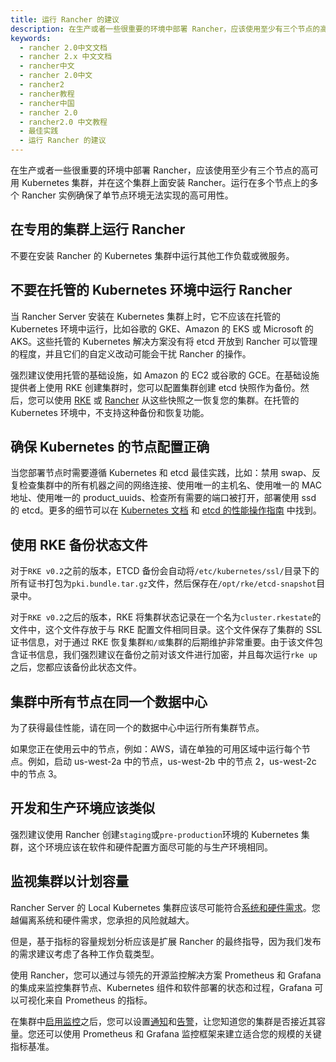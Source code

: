 ```yaml
---
title: 运行 Rancher 的建议
description: 在生产或者一些很重要的环境中部署 Rancher，应该使用至少有三个节点的高可用 Kubernetes 集群，并在这个集群上面安装 Rancher。运行在多个节点上的多个 Rancher 实例确保了单节点环境无法实现的高可用性。不要在安装 Rancher 的 Kubernetes 集群中运行其他工作负载或微服务。
keywords:
  - rancher 2.0中文文档
  - rancher 2.x 中文文档
  - rancher中文
  - rancher 2.0中文
  - rancher2
  - rancher教程
  - rancher中国
  - rancher 2.0
  - rancher2.0 中文教程
  - 最佳实践
  - 运行 Rancher 的建议
---
```


在生产或者一些很重要的环境中部署 Rancher，应该使用至少有三个节点的高可用 Kubernetes 集群，并在这个集群上面安装 Rancher。运行在多个节点上的多个 Rancher 实例确保了单节点环境无法实现的高可用性。

## 在专用的集群上运行 Rancher

不要在安装 Rancher 的 Kubernetes 集群中运行其他工作负载或微服务。

## 不要在托管的 Kubernetes 环境中运行 Rancher

当 Rancher Server 安装在 Kubernetes 集群上时，它不应该在托管的 Kubernetes 环境中运行，比如谷歌的 GKE、Amazon 的 EKS 或 Microsoft 的 AKS。这些托管的 Kubernetes 解决方案没有将 etcd 开放到 Rancher 可以管理的程度，并且它们的自定义改动可能会干扰 Rancher 的操作。

强烈建议使用托管的基础设施，如 Amazon 的 EC2 或谷歌的 GCE。在基础设施提供者上使用 RKE 创建集群时，您可以配置集群创建 etcd 快照作为备份。然后，您可以使用 [RKE](https://rancher.com/docs/rke/latest/en/etcd-snapshots/recurring-snapshots) 或 [Rancher](/docs/backups/restorations/_index) 从这些快照之一恢复您的集群。在托管的
Kubernetes 环境中，不支持这种备份和恢复功能。

## 确保 Kubernetes 的节点配置正确

当您部署节点时需要遵循 Kubernetes 和 etcd 最佳实践，比如：禁用 swap、反复检查集群中的所有机器之间的网络连接、使用唯一的主机名、使用唯一的 MAC 地址、使用唯一的 product_uuids、检查所有需要的端口被打开，部署使用 ssd 的 etcd。更多的细节可以在 [Kubernetes 文档](https://kubernetes.io/docs/setup/production-environment/tools/kubeadm/install-kubeadm) 和 [etcd 的性能操作指南](https://github.com/etcd-io/etcd/blob/master/Documentation/op-guide/performance.md) 中找到。

## 使用 RKE 备份状态文件

对于`RKE v0.2`之前的版本，ETCD 备份会自动将`/etc/kubernetes/ssl/`目录下的所有证书打包为`pki.bundle.tar.gz`文件，然后保存在`/opt/rke/etcd-snapshot`目录中。

对于`RKE v0.2`之后的版本，RKE 将集群状态记录在一个名为`cluster.rkestate`的文件中，这个文件存放于与 RKE 配置文件相同目录。这个文件保存了集群的 SSL 证书信息，对于通过 RKE 恢复集群`和/或`集群的后期维护非常重要。由于该文件包含证书信息，我们强烈建议在备份之前对该文件进行加密，并且每次运行`rke up`之后，您都应该备份此状态文件。

## 集群中所有节点在同一个数据中心

为了获得最佳性能，请在同一个的数据中心中运行所有集群节点。

如果您正在使用云中的节点，例如：AWS，请在单独的可用区域中运行每个节点。例如，启动 us-west-2a 中的节点，us-west-2b 中的节点 2，us-west-2c 中的节点 3。

## 开发和生产环境应该类似

强烈建议使用 Rancher 创建`staging`或`pre-production`环境的 Kubernetes 集群，这个环境应该在软件和硬件配置方面尽可能的与生产环境相同。

## 监视集群以计划容量

Rancher Server 的 Local Kubernetes 集群应该尽可能符合[系统和硬件需求](/docs/installation/requirements/_index)。您越偏离系统和硬件需求，您承担的风险就越大。

但是，基于指标的容量规划分析应该是扩展 Rancher 的最终指导，因为我们发布的需求建议考虑了各种工作负载类型。

使用 Rancher，您可以通过与领先的开源监控解决方案 Prometheus 和 Grafana 的集成来监控集群节点、Kubernetes 组件和软件部署的状态和过程，Grafana 可以可视化来自 Prometheus 的指标。

在集群中[启用监控](/docs/cluster-admin/tools/monitoring/_index)之后，您可以设置[通知](/docs/cluster-admin/tools/notifiers/_index)和[告警](/docs/cluster-admin/tools/alerts/_index)，让您知道您的集群是否接近其容量。您还可以使用 Prometheus 和 Grafana 监控框架来建立适合您的规模的关键指标基准。
